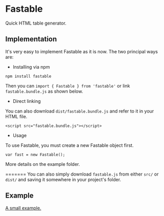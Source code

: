 # Fastable
Quick HTML table generator.

## Implementation
It's very easy to implement Fastable as it is now. The two principal ways are:

- Installing via npm
```
npm install fastable
```
Then you can `import { Fastable } from 'fastable'` or link `fastable.bundle.js` as shown below.
  
- Direct linking

You can also download `dist/fastable.bundle.js` and refer to it in your HTML file.

```
<script src="fastable.bundle.js"></script>
```

- Usage

To use Fastable, you must create a new Fastable object first.

```
var fast = new Fastable();
```

More details on the example folder.

=======
You can also simply download `fastable.js` from either `src/` or `dist/` and saving it somewhere in your project's folder.

## Example
[A small example.](https://pandrre.github.io/Fastable/example/)

